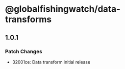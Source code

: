 # @globalfishingwatch/data-transforms

## 1.0.1
### Patch Changes

- 32001ce: Data transform initial release
